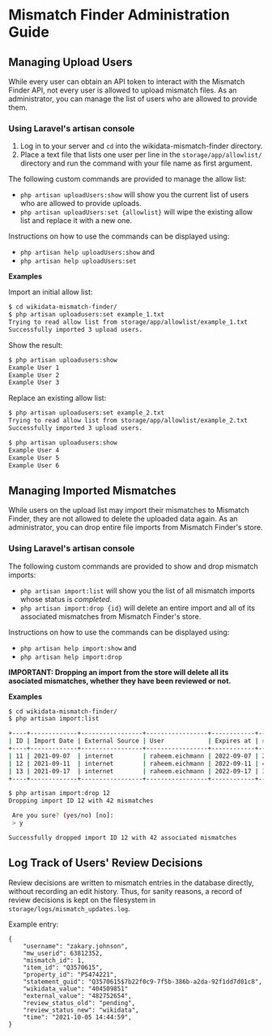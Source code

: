# Mismatch Finder Administration Guide

## Managing Upload Users

While every user can obtain an API token to interact with the Mismatch Finder API, not every user is allowed to upload mismatch files. As an administrator, you can manage the list of users who are allowed to provide them.

### Using Laravel's artisan console

1. Log in to your server and `cd` into the wikidata-mismatch-finder directory. 
1. Place a text file that lists one user per line in the `storage/app/allowlist/` directory and run the command with your file name as first argument.

The following custom commands are provided to manage the allow list:
 * `php artisan uploadUsers:show` will show you the current list of users who are allowed to provide uploads.
 * `php artisan uploadUsers:set {allowlist}` will wipe the existing allow list and replace it with a new one. 

Instructions on how to use the commands can be displayed using:
 * `php artisan help uploadUsers:show` and
 * `php artisan help uploadUsers:set`

**Examples**

Import an initial allow list:

```bash
$ cd wikidata-mismatch-finder/
$ php artisan uploadusers:set example_1.txt
Trying to read allow list from storage/app/allowlist/example_1.txt
Successfully imported 3 upload users.
```

Show the result:

```bash
$ php artisan uploadusers:show
Example User 1
Example User 2
Example User 3
```
Replace an existing allow list:

```bash
$ php artisan uploadusers:set example_2.txt
Trying to read allow list from storage/app/allowlist/example_2.txt
Successfully imported 3 upload users.

$ php artisan uploadusers:show
Example User 4
Example User 5
Example User 6
```

## Managing Imported Mismatches

While users on the upload list may import their mismatches to Mismatch Finder, they are not allowed to delete the uploaded data again. As an administrator, you can drop entire file imports from Mismatch Finder's store.

### Using Laravel's artisan console

The following custom commands are provided to show and drop mismatch imports:
 * `php artisan import:list` will show you the list of all mismatch imports whose status is _completed_.
 * `php artisan import:drop {id}` will delete an entire import and all of its associated mismatches from Mismatch Finder's store.

Instructions on how to use the commands can be displayed using:
 * `php artisan help import:show` and
 * `php artisan help import:drop`

 **IMPORTANT: Dropping an import from the store will delete all its asociated mismatches, whether they have been reviewed or not.**

**Examples**

```bash
$ cd wikidata-mismatch-finder/
$ php artisan import:list

+----+-------------+-----------------+-----------------+------------+-----------------+
| ID | Import Date | External Source | User            | Expires at | # of Mismatches |
+----+-------------+-----------------+-----------------+------------+-----------------+
| 11 | 2021-09-07  | internet        | raheem.eichmann | 2022-09-07 | 23              |
| 12 | 2021-09-11  | internet        | raheem.eichmann | 2022-09-11 | 42              |
| 13 | 2021-09-17  | internet        | raheem.eichmann | 2022-09-17 | 345             |
+----+-------------+-----------------+-----------------+------------+-----------------+

$ php artisan import:drop 12
Dropping import ID 12 with 42 mismatches

 Are you sure? (yes/no) [no]:
 > y

Successfully dropped import ID 12 with 42 associated mismatches
```

## Log Track of Users' Review Decisions

Review decisions are written to mismatch entries in the database directly, without recording an edit history. Thus, for sanity reasons, a record of review decisions is kept on the filesystem in `storage/logs/mismatch_updates.log`.

Example entry:
```
{
    "username": "zakary.johnson",
    "mw_userid": 63812352,
    "mismatch_id": 1,
    "item_id": "Q3570615",
    "property_id": "P5474221",
    "statement_guid": "Q3570615$7b22f0c9-7f5b-386b-a2da-92f1dd7d01c8",
    "wikidata_value": "404509851"
    "external_value": "482752654",
    "review_status_old": "pending",
    "review_status_new": "wikidata",
    "time": "2021-10-05 14:44:59",
}
```
